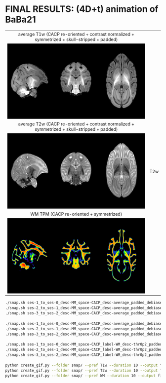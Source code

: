 # FINAL RESULTS: **(4D+t)** animation of BaBa21

<table>
<tr> 
    <td align="center">average T1w (CACP re-oriented + contrast normalized + symmetrized + skull-stripped + padded)</td>
</tr>
<tr>
    <td align="center">
    <img src="https://github.com/arnaudletroter/BABACOOL/blob/main/animations/final_T1w_snap.gif" width="639" height="244" />
    </td>
</tr>
<tr> 
    <td align="center">average T2w (CACP re-oriented + contrast normalized + symmetrized + skull-stripped + padded)</td>
</tr>
<tr>
    <td align="center">
    <img src="https://github.com/arnaudletroter/BABACOOL/blob/main/animations/final_T2w_snap.gif" width="639" height="244" />
    </td>
    <td align="center">T2w</td>
</tr>
<tr> 
    <td align="center">WM TPM (CACP re-oriented + symmetrized)</td>
</tr>
<tr>
    <td align="center">
    <img src="https://github.com/arnaudletroter/BABACOOL/blob/main/animations/final_WM_snap.gif" width="639" height="244" />
    </td>
</tr>
</table>



```bash
./snap.sh ses-1_to_ses-0_desc-MM_space-CACP_desc-average_padded_debiased_cropped_norm_symmetric_T1w_morph_4D.nii.gz 0 T1w
./snap.sh ses-2_to_ses-1_desc-MM_space-CACP_desc-average_padded_debiased_cropped_norm_symmetric_T1w_morph_4D.nii.gz 10 T1w
./snap.sh ses-3_to_ses-2_desc-MM_space-CACP_desc-average_padded_debiased_cropped_norm_symmetric_T1w_morph_4D.nii.gz 20 T1w

./snap.sh ses-1_to_ses-0_desc-MM_space-CACP_desc-average_padded_debiased_cropped_norm_symmetric_T2w_morph_4D.nii.gz 0 T2w
./snap.sh ses-2_to_ses-1_desc-MM_space-CACP_desc-average_padded_debiased_cropped_norm_symmetric_T2w_morph_4D.nii.gz 10 T2w
./snap.sh ses-3_to_ses-2_desc-MM_space-CACP_desc-average_padded_debiased_cropped_norm_symmetric_T2w_morph_4D.nii.gz 20 T2w

./snap.sh ses-1_to_ses-0_desc-MM_space-CACP_label-WM_desc-thr0p2_padded_symmetric_probseg_morph_4D.nii.gz 0 WM
./snap.sh ses-2_to_ses-1_desc-MM_space-CACP_label-WM_desc-thr0p2_padded_symmetric_probseg_morph_4D.nii.gz 10 WM
./snap.sh ses-3_to_ses-2_desc-MM_space-CACP_label-WM_desc-thr0p2_padded_symmetric_probseg_morph_4D.nii.gz 20 WM
 
python create_gif.py --folder snap/ --pref T1w --duration 10 --output final_T1w_snap.gif
python create_gif.py --folder snap/ --pref T2w --duration 10 --output final_T2w_snap.gif
python create_gif.py --folder snap/ --pref WM --duration 10 --output final_WM_snap.gif
```

